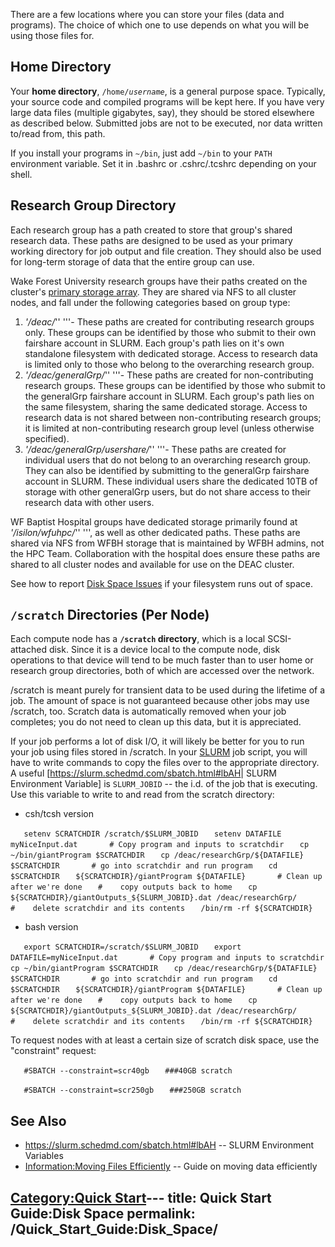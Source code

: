 There are a few locations where you can store your files (data and
programs). The choice of which one to use depends on what you will be
using those files for.

## Home Directory

Your **home directory**, `/home/`<i>`username`</i>, is a general purpose
space. Typically, your source code and compiled programs will be kept
here. If you have very large data files (multiple gigabytes, say), they
should be stored elsewhere as described below. Submitted jobs are not to
be executed, nor data written to/read from, this path.

If you install your programs in `~/bin`, just add `~/bin` to your `PATH`
environment variable. Set it in .bashrc or .cshrc/.tcshrc depending on
your shell.

## Research Group Directory

Each research group has a path created to store that group's shared
research data. These paths are designed to be used as your primary
working directory for job output and file creation. They should also be
used for long-term storage of data that the entire group can use.

Wake Forest University research groups have their paths created on the
cluster's [primary storage
array](Cluster:Hardware_Configuration#Storage "wikilink"). They are
shared via NFS to all cluster nodes, and fall under the following
categories based on group type:

1.  *'/deac/*<researchGrp>'' '''- These paths are created for
    contributing research groups only. These groups can be identified by
    those who submit to their own fairshare account in SLURM. Each
    group's path lies on it's own standalone filesystem with dedicated
    storage. Access to research data is limited only to those who belong
    to the overarching research group.
2.  *'/deac/generalGrp/*<researchGrp>'' '''- These paths are created for
    non-contributing research groups. These groups can be identified by
    those who submit to the generalGrp fairshare account in SLURM. Each
    group's path lies on the same filesystem, sharing the same dedicated
    storage. Access to research data is not shared between
    non-contributing research groups; it is limited at non-contributing
    research group level (unless otherwise specified).
3.  *'/deac/generalGrp/usershare/*<username>'' '''- These paths are
    created for individual users that do not belong to an overarching
    research group. They can also be identified by submitting to the
    generalGrp fairshare account in SLURM. These individual users share
    the dedicated 10TB of storage with other generalGrp users, but do
    not share access to their research data with other users.

WF Baptist Hospital groups have dedicated storage primarily found at
*'/isilon/wfuhpc/*<researchGrp>'' ''', as well as other dedicated paths.
These paths are shared via NFS from WFBH storage that is maintained by
WFBH admins, not the HPC Team. Collaboration with the hospital does
ensure these paths are shared to all cluster nodes and available for use
on the DEAC cluster.

See how to report [Disk Space
Issues](Quick_Start_Guide:Error_Reporting#Disk_Space_Issues "wikilink")
if your filesystem runs out of space.

## `/scratch` Directories (Per Node)

Each compute node has a **`/scratch` directory**, which is a local
SCSI-attached disk. Since it is a device local to the compute node, disk
operations to that device will tend to be much faster than to user home
or research group directories, both of which are accessed over the
network.

/scratch is meant purely for transient data to be used during the
lifetime of a job. The amount of space is not guaranteed because other
jobs may use /scratch, too. Scratch data is automatically removed when
your job completes; you do not need to clean up this data, but it is
appreciated.

If your job performs a lot of disk I/O, it will likely be better for you
to run your job using files stored in /scratch. In your
[SLURM](SLURM "wikilink") job script, you will have to write commands to
copy the files over to the appropriate directory. A useful
\[<https://slurm.schedmd.com/sbatch.html#lbAH>| SLURM Environment
Variable\] is `SLURM_JOBID` -- the i.d. of the job that is executing.
Use this variable to write to and read from the scratch directory:

  - csh/tcsh
version

`   setenv SCRATCHDIR /scratch/$SLURM_JOBID`
`   setenv DATAFILE myNiceInput.dat`
`   `
`   # Copy program and inputs to scratchdir`
`   cp ~/bin/giantProgram $SCRATCHDIR`
`   cp /deac/researchGrp/${DATAFILE} $SCRATCHDIR`
`   `
`   # go into scratchdir and run program`
`   cd $SCRATCHDIR`
`   ${SCRATCHDIR}/giantProgram ${DATAFILE}`
`   `
`   # Clean up after we're done`
`   #    copy outputs back to home`
`   cp ${SCRATCHDIR}/giantOutputs_${SLURM_JOBID}.dat /deac/researchGrp/`
`   `
`   #    delete scratchdir and its contents`
`   /bin/rm -rf ${SCRATCHDIR}`

  - bash
version

`   export SCRATCHDIR=/scratch/$SLURM_JOBID`
`   export DATAFILE=myNiceInput.dat`
`   `
`   # Copy program and inputs to scratchdir`
`   cp ~/bin/giantProgram $SCRATCHDIR`
`   cp /deac/researchGrp/${DATAFILE} $SCRATCHDIR`
`   `
`   # go into scratchdir and run program`
`   cd $SCRATCHDIR`
`   ${SCRATCHDIR}/giantProgram ${DATAFILE}`
`   `
`   # Clean up after we're done`
`   #    copy outputs back to home`
`   cp ${SCRATCHDIR}/giantOutputs_${SLURM_JOBID}.dat /deac/researchGrp/`
`   `
`   #    delete scratchdir and its contents`
`   /bin/rm -rf ${SCRATCHDIR}`

To request nodes with at least a certain size of scratch disk space, use
the "constraint" request:

`   #SBATCH --constraint=scr40gb`
`   ###40GB scratch`

`   #SBATCH --constraint=scr250gb`
`   ###250GB scratch`

## See Also

  - <https://slurm.schedmd.com/sbatch.html#lbAH> -- SLURM Environment
    Variables
  - [Information:Moving Files
    Efficiently](Information:Moving_Files_Efficiently "wikilink") --
    Guide on moving data efficiently

[Category:Quick Start](Category:Quick_Start "wikilink")---
title: Quick Start Guide:Disk Space
permalink: /Quick_Start_Guide:Disk_Space/
---

